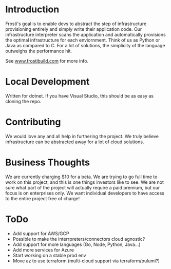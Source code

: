 # Introduction 
Frosti's goal is to enable devs to abstract the step of infrastructure provisioning entirely and simply write their application code. Our infrastructure interpreter scans the application and automatically provisions the optimal infrastructure for each enviornment. Think of us as Python or Java as compared to C. For a lot of solutions, the simplicity of the language outweighs the performance hit.

See www.frostibuild.com for more info.

# Local Development
Written for dotnet. If you have Visual Studio, this should be as easy as cloning the repo.

# Contributing
We would love any and all help in furthering the project. We truly believe infrastructure can be abstracted away for a lot of cloud solutions.

# Business Thoughts
We are currently charging $10 for a beta. We are trying to go full time to work on this project, and this is one things investors like to see. We are not sure what part of the project will actually require a paid premium, but our focus is on enterprises only. We want individual developers to have access to the entire project free of charge!

# ToDo
 - Add support for AWS/GCP
 - Possible to make the interrpreters/connectors cloud agnostic?
 - Add support for more languages (Go, Node, Python, Java...)
 - Add more services for Azure
 - Start working on a stable prod env
 - Move az to use terraform (multi-cloud support via terraform/pulumi?)
